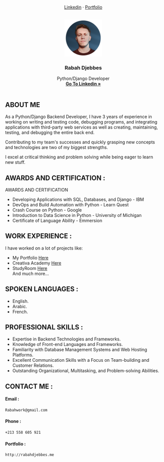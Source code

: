 <p align="center">
    <a href="https://www.linkedin.com/in/rabahdjebbes/">Linkedin</a>
    ·
    <a href="http://rabahdjebbes.me/">Portfolio</a>
 </p>


<!-- https://www.opengis.ch/wp-content/uploads/2020/04/django-python-logo-e1588009010920.png ->
<!-- PROJECT LOGO -->
<br />
<div align="center">
  <img src="pic.png" alt="Logo" width="120px" height="120px">
  <h3 align="center">Rabah Djebbes</h3>

  <p align="center">
    Python/Django Developer
    <br />
    <a href="https://www.linkedin.com/in/rabahdjebbes/"><strong>Go To Linkedin »</strong></a>
    <br />
    <br />
</div>


<!-- ABOUT THE PROJECT -->
## ABOUT ME
As a Python/Django Backend Developer, I have 3 years of experience in working on writing and testing code, debugging programs, and integrating applications with third-party web services as well as creating, maintaining, testing, and debugging the entire back end.

Contributing to my team's successes and quickly grasping new concepts and technologies are two of my biggest strengths.

I excel at critical thinking and problem solving while being eager to learn new stuff.

## AWARDS AND CERTIFICATION :
AWARDS AND CERTIFICATION
- Developing Applications with SQL, Databases, and Django     -       IBM
- DevOps and Build Automation with Python     -       Learn Quest
- Crash Course on Python      -       Google
- Introduction to Data Science in Python      -       University of Michigan
- Certificate of Language Ability     -       Emmersion

## WORK EXPERIENCE :
I have worked on a lot of projects like:
- My Portfolio <a href="http://rabahdjebbes.me/">Here</a>
- Creativa Academy <a href="https://creativa-academy.com/">Here</a>
- StudyRoom <a href="https://studyroom.djebbesrabah.repl.co/">Here</a>
<br> And much more...

## SPOKEN LANGUAGES :
- English.
- Arabic.
- French.

## PROFESSIONAL SKILLS :
- Expertise in Backend Technologies and Frameworks.
- Knowledge of Front-end Languages and Frameworks.
- Familiarity with Database Management Systems and Web Hosting Platforms.
- Excellent Communication Skills with a Focus on Team-building and Customer Relations.
- Outstanding Organizational, Multitasking, and Problem-solving Abilities.

## CONTACT ME :
#### Email : 
```sh
Rabahwork@gmail.com
```
#### Phone : 
```sh
+213 558 605 921
```
#### Portfolio : 
```sh
http://rabahdjebbes.me
```
